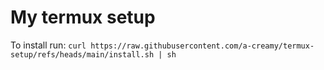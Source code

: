 # My termux setup
To install run: ```curl https://raw.githubusercontent.com/a-creamy/termux-setup/refs/heads/main/install.sh | sh```
